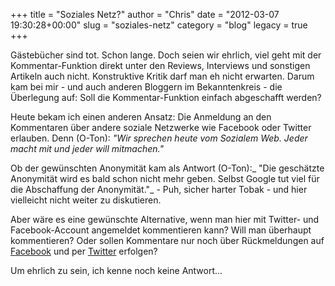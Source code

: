 +++
title = "Soziales Netz?"
author = "Chris"
date = "2012-03-07 19:30:28+00:00"
slug = "soziales-netz"
category = "blog"
legacy = true
+++

Gästebücher sind tot. Schon lange. Doch seien wir ehrlich, viel geht mit der Kommentar-Funktion direkt unter den Reviews, Interviews und sonstigen Artikeln auch nicht. Konstruktive Kritik darf man eh nicht erwarten. Darum kam bei mir - und auch anderen Bloggern im Bekanntenkreis - die Überlegung auf: Soll die Kommentar-Funktion einfach abgeschafft werden?

Heute bekam ich einen anderen Ansatz: Die Anmeldung an den Kommentaren über andere soziale Netzwerke wie Facebook oder Twitter erlauben. Denn (O-Ton): _"Wir sprechen heute vom Sozialem Web. Jeder macht mit und jeder will mitmachen."_

Ob der gewünschten Anonymität kam als Antwort (O-Ton):_ "Die geschätzte Anonymität wird es bald schon nicht mehr geben. Selbst Google tut viel für die Abschaffung der Anonymität."_ - Puh, sicher harter Tobak - und hier vielleicht nicht weiter zu diskutieren.

Aber wäre es eine gewünschte Alternative, wenn man hier mit Twitter- und Facebook-Account angemeldet kommentieren kann? Will man überhaupt kommentieren? Oder sollen Kommentare nur noch über Rückmeldungen auf <a href="http://www.facebook.com/pages/NecroSlaughter/178366453105">Facebook</a> und per <a href="http://www.twitter.com/necroslaughter">Twitter</a> erfolgen?

Um ehrlich zu sein, ich kenne noch keine Antwort...
